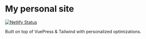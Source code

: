 # My personal site

[![Netlify Status](https://api.netlify.com/api/v1/badges/b8f49dbc-85ce-45d6-a0e1-08b0cb131f05/deploy-status)](https://app.netlify.com/sites/truongphan/deploys)

Built on top of VuePress & Tailwind with personalized optimizations.
